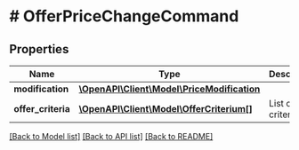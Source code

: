 # # OfferPriceChangeCommand

## Properties

Name | Type | Description | Notes
------------ | ------------- | ------------- | -------------
**modification** | [**\OpenAPI\Client\Model\PriceModification**](PriceModification.md) |  | [optional] 
**offer_criteria** | [**\OpenAPI\Client\Model\OfferCriterium[]**](OfferCriterium.md) | List of offer criteria | [optional] 

[[Back to Model list]](../../README.md#documentation-for-models) [[Back to API list]](../../README.md#documentation-for-api-endpoints) [[Back to README]](../../README.md)


